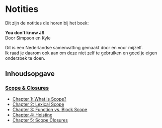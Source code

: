 # Notities

Dit zijn de notities die horen bij het boek:

**You don't know JS**  
Door Simpson en Kyle

Dit is een Nederlandse samenvatting gemaakt door en voor mijzelf.  
Ik raad je daarom ook aan om deze niet zelf te gebruiken en goed je eigen onderzoek te doen.  

## Inhoudsopgave 
### [Scope & Closures](https://github.com/DanielvandeVelde/frontend/tree/master/YDKJS/Scope%20-%20closures)
* [Chapter 1: What is Scope?](https://github.com/DanielvandeVelde/frontend/blob/master/YDKJS/Scope%20-%20closures/Chapter%201.md)
* [Chapter 2: Lexical Scope](https://github.com/DanielvandeVelde/frontend/blob/master/YDKJS/Scope%20-%20closures/Chapter%202.md)
* [Chapter 3: Function vs. Block Scope](https://github.com/DanielvandeVelde/frontend/blob/master/YDKJS/Scope%20-%20closures/Chapter%203.md)
* [Chapter 4: Hoisting](https://github.com/DanielvandeVelde/frontend/blob/master/YDKJS/Scope%20-%20closures/Chapter%204.md)
* [Chapter 5: Scope Closures](https://github.com/DanielvandeVelde/frontend/blob/master/YDKJS/Scope%20-%20closures/Chapter%205.md)
